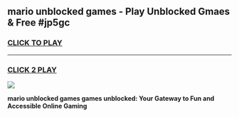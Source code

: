 
## mario unblocked games - Play Unblocked Gmaes & Free #jp5gc
<h3>
<a href="https://premium.freeplayer.one?title=mario_unblocked_games&ref=03M">CLICK TO PLAY</a></h3>
<hr>

<h3>
<a href="https://premium.freeplayer.one?title=mario_unblocked_games&ref=03M">CLICK 2 PLAY</a>
  
</h3>

<a href="https://premium.freeplayer.one?title=mario_unblocked_games&ref=03M"><img src="https://clearcache.store/games.png"></a>


**mario unblocked games games unblocked: Your Gateway to Fun and Accessible Online Gaming**
